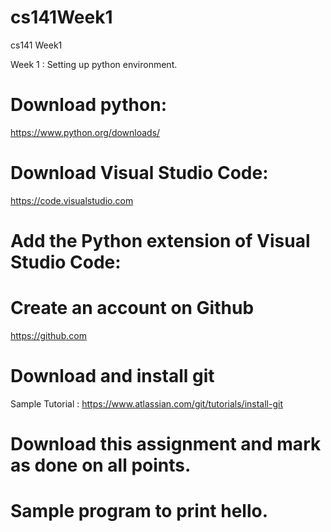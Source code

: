 # cs141Week1
cs141 Week1

Week 1 : Setting up python environment. 

# Download python: 
https://www.python.org/downloads/

# Download Visual Studio Code: 
https://code.visualstudio.com

# Add the Python extension of Visual Studio Code: 

# Create an account on Github 
https://github.com

# Download and install git
Sample Tutorial : https://www.atlassian.com/git/tutorials/install-git

# Download this assignment and mark as done on all points. 

# Sample program to print hello.
